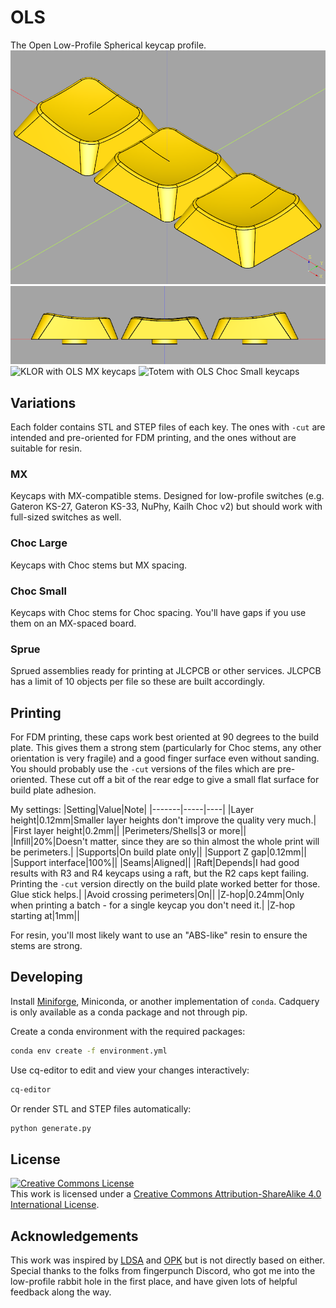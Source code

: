 # OLS
The Open Low-Profile Spherical keycap profile.
![OLS isometric view](image/ols.png)
![OLS side view](image/ols-side.png)
![KLOR with OLS MX keycaps](image/klor-ols.jpg)
![Totem with OLS Choc Small keycaps](image/totem-ols.jpg)

## Variations
Each folder contains STL and STEP files of each key. The ones with `-cut` are intended and pre-oriented for FDM printing, and the ones without are suitable for resin.

### MX
Keycaps with MX-compatible stems. Designed for low-profile switches (e.g. Gateron KS-27, Gateron KS-33, NuPhy, Kailh Choc v2) but should work with full-sized switches as well.

### Choc Large
Keycaps with Choc stems but MX spacing.

### Choc Small
Keycaps with Choc stems for Choc spacing. You'll have gaps if you use them on an MX-spaced board.

### Sprue
Sprued assemblies ready for printing at JLCPCB or other services. JLCPCB has a limit of 10 objects per file so these are built accordingly.

## Printing
For FDM printing, these caps work best oriented at 90 degrees to the build plate. This gives them a strong stem (particularly for Choc stems, any other orientation is very fragile) and a good finger surface even without sanding. You should probably use the `-cut` versions of the files which are pre-oriented. These cut off a bit of the rear edge to give a small flat surface for build plate adhesion.

My settings:
|Setting|Value|Note|
|-------|-----|----|
|Layer height|0.12mm|Smaller layer heights don't improve the quality very much.|
|First layer height|0.2mm||
|Perimeters/Shells|3 or more||
|Infill|20%|Doesn't matter, since they are so thin almost the whole print will be perimeters.|
|Supports|On build plate only||
|Support Z gap|0.12mm||
|Support interface|100%||
|Seams|Aligned||
|Raft|Depends|I had good results with R3 and R4 keycaps using a raft, but the R2 caps kept failing. Printing the `-cut` version directly on the build plate worked better for those. Glue stick helps.|
|Avoid crossing perimeters|On||
|Z-hop|0.24mm|Only when printing a batch - for a single keycap you don't need it.|
|Z-hop starting at|1mm||

For resin, you'll most likely want to use an "ABS-like" resin to ensure the stems are strong.

## Developing
Install [Miniforge](https://github.com/conda-forge/miniforge/#download), Miniconda, or another implementation of `conda`. Cadquery is only available as a conda package and not through pip.

Create a conda environment with the required packages:

```sh
conda env create -f environment.yml
```

Use cq-editor to edit and view your changes interactively:

```sh
cq-editor
```

Or render STL and STEP files automatically:

```sh
python generate.py
```

## License

<a rel="license" href="http://creativecommons.org/licenses/by-sa/4.0/"><img alt="Creative Commons License" style="border-width:0" src="https://i.creativecommons.org/l/by-sa/4.0/88x31.png" /></a><br />This work is licensed under a <a rel="license" href="http://creativecommons.org/licenses/by-sa/4.0/">Creative Commons Attribution-ShareAlike 4.0 International License</a>.

## Acknowledgements

This work was inspired by [LDSA](https://lowprokb.ca/products/ldsa-low-profile-blank-keycaps) and [OPK](https://github.com/cubiq/OPK) but is not directly based on either. Special thanks to the folks from fingerpunch Discord, who got me into the low-profile rabbit hole in the first place, and have given lots of helpful feedback along the way.
